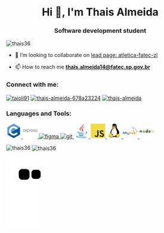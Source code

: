 <h1 align="center">Hi 👋, I'm Thais Almeida</h1>
<h3 align="center">Software development student</h3>

<p align="left"> <img src="https://komarev.com/ghpvc/?username=thais36&label=Profile%20views&color=0e75b6&style=flat" alt="thais36" /> </p>

- 👯 I’m looking to collaborate on [lead page: atletica-fatec-zl](https://alanserafim.github.io/atletica-fatec-zl/)

- 📫 How to reach me **thais.almeida14@fatec.sp.gov.br**

<h3 align="left">Connect with me:</h3>
<p align="left">
<a href="https://twitter.com/taioli91" target="blank"><img align="center" src="https://raw.githubusercontent.com/rahuldkjain/github-profile-readme-generator/master/src/images/icons/Social/twitter.svg" alt="taioli91" height="30" width="40" /></a>
<a href="https://linkedin.com/in/thais-almeida-678a23224" target="blank"><img align="center" src="https://raw.githubusercontent.com/rahuldkjain/github-profile-readme-generator/master/src/images/icons/Social/linked-in-alt.svg" alt="thais-almeida-678a23224" height="30" width="40" /></a>
<a href="https://stackoverflow.com/users/thais-almeida" target="blank"><img align="center" src="https://raw.githubusercontent.com/rahuldkjain/github-profile-readme-generator/master/src/images/icons/Social/stack-overflow.svg" alt="thais-almeida" height="30" width="40" /></a>
</p>

<h3 align="left">Languages and Tools:</h3>
<p align="left"> <a href="https://www.cprogramming.com/" target="_blank" rel="noreferrer"> <img src="https://raw.githubusercontent.com/devicons/devicon/master/icons/c/c-original.svg" alt="c" width="40" height="40"/> </a> <a href="https://expressjs.com" target="_blank" rel="noreferrer"> <img src="https://raw.githubusercontent.com/devicons/devicon/master/icons/express/express-original-wordmark.svg" alt="express" width="40" height="40"/> </a> <a href="https://www.figma.com/" target="_blank" rel="noreferrer"> <img src="https://www.vectorlogo.zone/logos/figma/figma-icon.svg" alt="figma" width="40" height="40"/> </a> <a href="https://git-scm.com/" target="_blank" rel="noreferrer"> <img src="https://www.vectorlogo.zone/logos/git-scm/git-scm-icon.svg" alt="git" width="40" height="40"/> </a> <a href="https://www.java.com" target="_blank" rel="noreferrer"> <img src="https://raw.githubusercontent.com/devicons/devicon/master/icons/java/java-original.svg" alt="java" width="40" height="40"/> </a> <a href="https://developer.mozilla.org/en-US/docs/Web/JavaScript" target="_blank" rel="noreferrer"> <img src="https://raw.githubusercontent.com/devicons/devicon/master/icons/javascript/javascript-original.svg" alt="javascript" width="40" height="40"/> </a> <a href="https://www.linux.org/" target="_blank" rel="noreferrer"> <img src="https://raw.githubusercontent.com/devicons/devicon/master/icons/linux/linux-original.svg" alt="linux" width="40" height="40"/> </a> <a href="https://www.mysql.com/" target="_blank" rel="noreferrer"> <img src="https://raw.githubusercontent.com/devicons/devicon/master/icons/mysql/mysql-original-wordmark.svg" alt="mysql" width="40" height="40"/> </a> <a href="https://nodejs.org" target="_blank" rel="noreferrer"> <img src="https://raw.githubusercontent.com/devicons/devicon/master/icons/nodejs/nodejs-original-wordmark.svg" alt="nodejs" width="40" height="40"/> </a> </p>

<p><img align="left" src="https://github-readme-stats.vercel.app/api/top-langs?username=thais36&show_icons=true&locale=en&layout=compact" alt="thais36" /></p>

<p>&nbsp;<img align="center" src="https://github-readme-stats.vercel.app/api?username=thais36&show_icons=true&locale=en" alt="thais36" /></p>


![snake gif](https://github.com/thais36/jogo-da-cobrinha/blob/output/github-contribution-grid-snake.svg)
